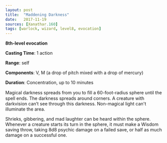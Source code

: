 ```yaml
---
layout: post
title:  "Maddening Darkness"
date:   2017-11-19
sources: [Xanathar.160]
tags: [warlock, wizard, level8, evocation]
---
```


**8th-level evocation**

**Casting Time**: 1 action

**Range**: self

**Components**: V, M (a drop of pitch mixed with a drop of mercury)

**Duration**: Concentration, up to 10 minutes

Magical darkness spreads from you to ﬁll a 60-foot-radius sphere until the spell ends. The darkness spreads around corners. A creature with darkvision can’t see through this darkness. Non-magical light can't illuminate the area. 

Shrieks, gibbering, and mad laughter can be heard within the sphere. Whenever a creature starts its turn in the sphere, it must make a Wisdom saving throw, taking 8d8 psychic damage on a failed save, or half as much damage on a successful one.
